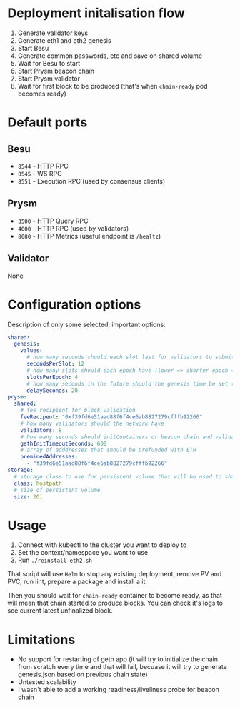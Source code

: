 # Deployment initalisation flow
1. Generate validator keys
2. Generate eth1 and eth2 genesis
3. Start Besu
4. Generate common passwords, etc and save on shared volume
5. Wait for Besu to start
6. Start Prysm beacon chain
7. Start Prysm validator
8. Wait for first block to be produced (that's when `chain-ready` pod becomes ready)

# Default ports
## Besu
* `8544` - HTTP RPC
* `8545` - WS RPC
* `8551` - Execution RPC (used by consensus clients)

## Prysm
* `3500` - HTTP Query RPC
* `4000` - HTTP RPC (used by validators)
* `8080` - HTTP Metrics (useful endpoint is `/healtz`)

## Validator
None

# Configuration options
Description of only some selected, important options:
``` yaml
shared:
  genesis:
    values:
      # how many seconds should each slot last for validators to submit attestations
      secondsPerSlot: 12
      # how many slots should each epoch have (lower => shorter epoch => faster finality)
      slotsPerEpoch: 4
      # how many seconds in the future should the genesis time be set (this has to be after beacon chain starts )
      delaySeconds: 20        
prysm: 
  shared: 
    # fee recipient for block validation
    feeRecipent: "0xf39fd6e51aad88f6f4ce6ab8827279cfffb92266"
    # how many validators should the network have
    validators: 8
    # how many seconds should initContainers or beacon chain and validator wait for Geth to start
    gethInitTimeoutSeconds: 600 
    # array of adddresses that should be prefunded with ETH
    preminedAddresses:
      - "f39fd6e51aad88f6f4ce6ab8827279cfffb92266"
storage:
  # storage class to use for persistent volume that will be used to share data betwen containers
  class: hostpath
  # size of persistent volume
  size: 2Gi
```

# Usage
1. Connect with kubectl to the cluster you want to deploy to
2. Set the context/namespace you want to use
3. Run `./reinstall-eth2.sh`

That script will use `Helm` to stop any existing deployment, remove PV and PVC, run lint, prepare a package and install a it.

Then you should wait for `chain-ready` container to become ready, as that will mean that chain started to produce blocks. You can check it's logs to see current latest unfinalized block.

# Limitations
* No support for restarting of geth app (it will try to initialize the chain from scratch every time and that will fail, becuase it will try to generate genesis.json based on previous chain state)
* Untested scalability
* I wasn't able to add a working readiness/liveliness probe for beacon chain